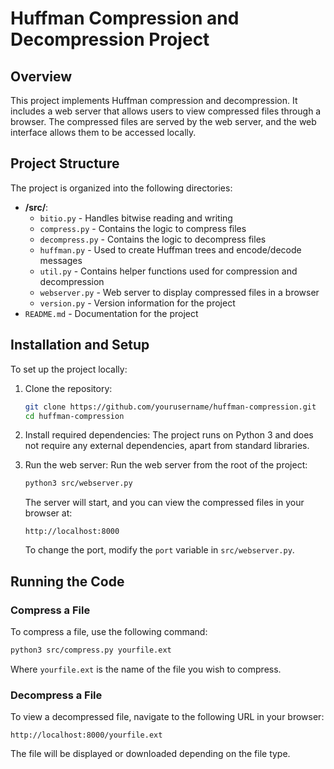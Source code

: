 
# Huffman Compression and Decompression Project

## Overview
This project implements Huffman compression and decompression. It includes a web server that allows users to view compressed files through a browser. The compressed files are served by the web server, and the web interface allows them to be accessed locally.

## Project Structure
The project is organized into the following directories:

- **/src/**:
   - `bitio.py` - Handles bitwise reading and writing
   - `compress.py` - Contains the logic to compress files
   - `decompress.py` - Contains the logic to decompress files
   - `huffman.py` - Used to create Huffman trees and encode/decode messages
   - `util.py` - Contains helper functions used for compression and decompression
   - `webserver.py` - Web server to display compressed files in a browser
   - `version.py` - Version information for the project
- `README.md` - Documentation for the project

## Installation and Setup
To set up the project locally:

1. Clone the repository:
   ```bash
   git clone https://github.com/yourusername/huffman-compression.git
   cd huffman-compression
   ```

2. Install required dependencies:
   The project runs on Python 3 and does not require any external dependencies, apart from standard libraries.

3. Run the web server:
   Run the web server from the root of the project:
   ```bash
   python3 src/webserver.py
   ```

   The server will start, and you can view the compressed files in your browser at:
   ```
   http://localhost:8000
   ```

   To change the port, modify the `port` variable in `src/webserver.py`.

## Running the Code

### Compress a File
To compress a file, use the following command:
```bash
python3 src/compress.py yourfile.ext
```
Where `yourfile.ext` is the name of the file you wish to compress.

### Decompress a File
To view a decompressed file, navigate to the following URL in your browser:
```
http://localhost:8000/yourfile.ext
```

The file will be displayed or downloaded depending on the file type.

